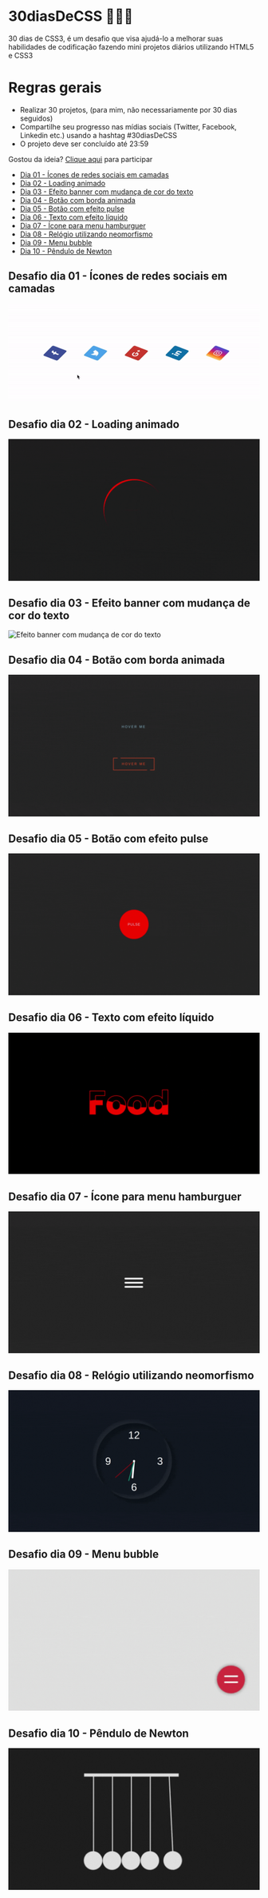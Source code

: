 # 30diasDeCSS 👩🏻‍💻

 30 dias de CSS3, é um desafio que visa ajudá-lo a melhorar suas habilidades de codificação fazendo mini projetos diários utilizando HTML5 e CSS3

# Regras gerais

* Realizar 30 projetos, (para mim, não necessariamente por 30 dias seguidos)
* Compartilhe seu progresso nas mídias sociais (Twitter, Facebook, Linkedin etc.) usando a hashtag #30diasDeCSS
* O projeto deve ser concluído até 23:59

Gostou da ideia? 
[Clique aqui](https://github.com/MilenaCarecho/30diasDeCSS/issues/1) para participar

* [Dia 01 - Ícones de redes sociais em camadas](#day01)
* [Dia 02 - Loading animado](#day02)
* [Dia 03 - Efeito banner com mudança de cor do texto](#day03)
* [Dia 04 - Botão com borda animada](#day04)
* [Dia 05 - Botão com efeito pulse](#day05)
* [Dia 06 - Texto com efeito líquido](#day06)
* [Dia 07 - Ícone para menu hamburguer](#day07)
* [Dia 08 - Relógio utilizando neomorfismo](#day08)
* [Dia 09 - Menu bubble](#day09)
* [Dia 10 - Pêndulo de Newton](#day10)

##  Desafio dia 01 - Ícones de redes sociais em camadas <a name="day01"></a>
![Ícones de redes sociais em camadas](./Projects/Day1/social-media-sheets.gif)
## Desafio dia 02 - Loading animado <a name="day02"></a> 
![Loading animado](./Projects/Day2/spinner.gif)
## Desafio dia 03 - Efeito banner com mudança de cor do texto <a name="day03"></a>
![Efeito banner com mudança de cor do texto](./Projects/Day3/catBlack.gif)
## Desafio dia 04 - Botão com borda animada <a name="day04"></a>
![Botão com borda animada](./Projects/Day4/Hover.gif)
## Desafio dia 05 - Botão com efeito pulse <a name="day05"></a>
![Botão com efeito pulse](./Projects/Day5/day5.gif)
## Desafio dia 06 - Texto com efeito líquido <a name="day06"></a>
![Texto com efeito líquido](./Projects/Day6/day6.gif)
## Desafio dia 07 - Ícone para menu hamburguer <a name="day07"></a>
![Ícone para menu hamburguer](./Projects/Day7/day7.gif)
## Desafio dia 08 - Relógio utilizando neomorfismo <a name="day08"></a>
![Relógio utilizando neomorfismo](./Projects/Day8/day8.gif)
## Desafio dia 09 - Menu bubble <a name="day09"></a>
![Menu bubble](./Projects/Day9/day9.gif)
## Desafio dia 10 - Pêndulo de Newton <a name="day10"></a>
![Pêndulo de Newton](./Projects/Day10/day10.gif)

